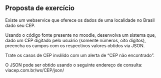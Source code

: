 ## Proposta de exercício

Existe um webservice que oferece os dados de uma localidade no Brasil dado seu CEP.

Usando o código fonte presente no moodle, desenvolva um sistema que, dado um CEP digitado pelo usuário (somente números, oito dígitos), preencha os campos com os respectivos valores obtidos via JSON.

Trate os casos de CEP inválido com um alerta de “CEP não encontrado”.

O JSON pode ser obtido usando o seguinte endereço de consulta: viacep.com.br/ws/CEP/json/
